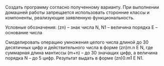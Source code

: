 Создать программу согласно полученному варианту. При
выполнении домашней работы запрещается использовать сторонние
классы и компоненты, реализующие заявленную функциональность.

Условные обозначения:
(zn) – знак числа
N, N1 – величина порядка
E – основание числа

Смоделировать операцию умножения целого числа длиной до 30
десятичных цифр и действительного числа в форме (zn)m.n Е N,
где суммарная длина мантиссы (m+n) – до 30 значащих цифр, а
величина порядка N – до 5 цифр. Результат выдать в форме
(zn)0.m1 Е N1.
